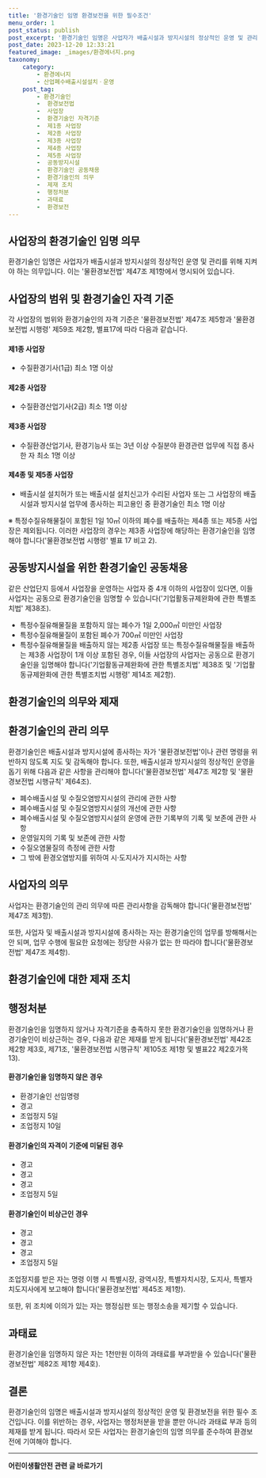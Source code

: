 ```yaml
---
title: '환경기술인 임명 환경보전을 위한 필수조건'
menu_order: 1
post_status: publish
post_excerpt: '환경기술인 임명은 사업자가 배출시설과 방지시설의 정상적인 운영 및 관리를 위해 지켜야 하는 의무입니다. 이는  물환경보전법  제47조 제1항에서 명시되어 있습니다.'
post_date: 2023-12-20 12:33:21
featured_image: _images/환경에너지.png
taxonomy:
    category:
        - 환경에너지
        - 산업폐수배출시설설치ㆍ운영
    post_tag:
        - 환경기술인
        -  환경보전법
        -  사업장
        -  환경기술인 자격기준
        -  제1종 사업장
        -  제2종 사업장
        -  제3종 사업장
        -  제4종 사업장
        -  제5종 사업장
        -  공동방지시설
        -  환경기술인 공동채용
        -  환경기술인의 의무
        -  제재 조치
        -  행정처분
        -  과태료
        -  환경보전
---
```



## 사업장의 환경기술인 임명 의무

환경기술인 임명은 사업자가 배출시설과 방지시설의 정상적인 운영 및 관리를 위해 지켜야 하는 의무입니다. 이는 '물환경보전법' 제47조 제1항에서 명시되어 있습니다.

## 사업장의 범위 및 환경기술인 자격 기준

각 사업장의 범위와 환경기술인의 자격 기준은 '물환경보전법' 제47조 제5항과 '물환경보전법 시행령' 제59조 제2항, 별표17에 따라 다음과 같습니다.

#### 제1종 사업장

- 수질환경기사(1급) 최소 1명 이상

#### 제2종 사업장

- 수질환경산업기사(2급) 최소 1명 이상

#### 제3종 사업장

- 수질환경산업기사, 환경기능사 또는 3년 이상 수질분야 환경관련 업무에 직접 종사한 자 최소 1명 이상

#### 제4종 및 제5종 사업장

- 배출시설 설치허가 또는 배출시설 설치신고가 수리된 사업자 또는 그 사업장의 배출시설과 방지시설 업무에 종사하는 피고용인 중 환경기술인 최소 1명 이상

※ 특정수질유해물질이 포함된 1일 10㎥ 이하의 폐수를 배출하는 제4종 또는 제5종 사업장은 제외됩니다. 이러한 사업장의 경우는 제3종 사업장에 해당하는 환경기술인을 임명해야 합니다('물환경보전법 시행령' 별표 17 비고 2).

## 공동방지시설을 위한 환경기술인 공동채용

같은 산업단지 등에서 사업장을 운영하는 사업자 중 4개 이하의 사업장이 있다면, 이들 사업자는 공동으로 환경기술인을 임명할 수 있습니다('기업활동규제완화에 관한 특별조치법' 제38조).

- 특정수질유해물질을 포함하지 않는 폐수가 1일 2,000㎥ 미만인 사업장
- 특정수질유해물질이 포함된 폐수가 700㎥ 미만인 사업장
- 특정수질유해물질을 배출하지 않는 제2종 사업장 또는 특정수질유해물질을 배출하는 제3종 사업장이 1개 이상 포함된 경우, 이들 사업장의 사업자는 공동으로 환경기술인을 임명해야 합니다('기업활동규제완화에 관한 특별조치법' 제38조 및 '기업활동규제완화에 관한 특별조치법 시행령' 제14조 제2항).

## 환경기술인의 의무와 제재

## 환경기술인의 관리 의무

환경기술인은 배출시설과 방지시설에 종사하는 자가 '물환경보전법'이나 관련 명령을 위반하지 않도록 지도 및 감독해야 합니다. 또한, 배출시설과 방지시설의 정상적인 운영을 돕기 위해 다음과 같은 사항을 관리해야 합니다('물환경보전법' 제47조 제2항 및 '물환경보전법 시행규칙' 제64조).

- 폐수배출시설 및 수질오염방지시설의 관리에 관한 사항
- 폐수배출시설 및 수질오염방지시설의 개선에 관한 사항
- 폐수배출시설 및 수질오염방지시설의 운영에 관한 기록부의 기록 및 보존에 관한 사항
- 운영일지의 기록 및 보존에 관한 사항
- 수질오염물질의 측정에 관한 사항
- 그 밖에 환경오염방지를 위하여 시·도지사가 지시하는 사항

## 사업자의 의무

사업자는 환경기술인의 관리 의무에 따른 관리사항을 감독해야 합니다('물환경보전법' 제47조 제3항).

또한, 사업자 및 배출시설과 방지시설에 종사하는 자는 환경기술인의 업무를 방해해서는 안 되며, 업무 수행에 필요한 요청에는 정당한 사유가 없는 한 따라야 합니다('물환경보전법' 제47조 제4항).

## 환경기술인에 대한 제재 조치

## 행정처분

환경기술인을 임명하지 않거나 자격기준을 충족하지 못한 환경기술인을 임명하거나 환경기술인이 비상근하는 경우, 다음과 같은 제재를 받게 됩니다('물환경보전법' 제42조 제2항 제3호, 제71조, '물환경보전법 시행규칙' 제105조 제1항 및 별표22 제2호가목13).

#### 환경기술인을 임명하지 않은 경우

- 환경기술인 선임명령
- 경고
- 조업정지 5일
- 조업정지 10일

#### 환경기술인의 자격이 기준에 미달된 경우

- 경고
- 경고
- 경고
- 조업정지 5일

#### 환경기술인이 비상근인 경우

- 경고
- 경고
- 경고
- 조업정지 5일

조업정지를 받은 자는 명령 이행 시 특별시장, 광역시장, 특별자치시장, 도지사, 특별자치도지사에게 보고해야 합니다('물환경보전법' 제45조 제1항).

또한, 위 조치에 이의가 있는 자는 행정심판 또는 행정소송을 제기할 수 있습니다.

## 과태료

환경기술인을 임명하지 않은 자는 1천만원 이하의 과태료를 부과받을 수 있습니다('물환경보전법' 제82조 제1항 제4호).

## 결론

환경기술인의 임명은 배출시설과 방지시설의 정상적인 운영 및 환경보전을 위한 필수 조건입니다. 이를 위반하는 경우, 사업자는 행정처분을 받을 뿐만 아니라 과태료 부과 등의 제재를 받게 됩니다. 따라서 모든 사업자는 환경기술인의 임명 의무를 준수하여 환경보전에 기여해야 합니다.
<!-- wp:separator -->
<hr class="wp-block-separator has-alpha-channel-opacity"/>
<!-- /wp:separator -->

<!-- wp:group {"backgroundColor":"base","layout":{"type":"constrained"}} -->
<div class="wp-block-group has-base-background-color has-background"><!-- wp:paragraph {"align":"center","fontSize":"medium"} -->
<p class="has-text-align-center has-large-font-size"><strong>어린이생활안전 관련 글 바로가기</strong></p>
<!-- /wp:paragraph -->


<!-- wp:latest-posts
{"categories":[{"id":30736,"count":19,"description":"","link":"https://uknowlaw.com/category/%ec%96%b4%eb%a6%b0%ec%9d%b4%ec%83%9d%ed%99%9c%ec%95%88%ec%a0%84/","name":"어린이생활안전","slug":"어린이생활안전","taxonomy":"category","parent":0,"meta":[],"_links":{"self":[{"href":"https://uknowlaw.com/wp-json/wp/v2/categories/30736"}],"collection":[{"href":"https://uknowlaw.com/wp-json/wp/v2/categories"}],"about":[{"href":"https://uknowlaw.com/wp-json/wp/v2/taxonomies/category"}],"wp:post_type":[{"href":"https://uknowlaw.com/wp-json/wp/v2/posts?categories=30736"}],"curies":[{"name":"wp","href":"https://api.w.org/{rel}","templated":true}]}}],"postsToShow":100,"excerptLength":28,"postLayout":"grid","columns":2,"featuredImageAlign":"left","featuredImageSizeSlug":"large","fontSize":"small"} /--></div>
<!-- /wp:group -->